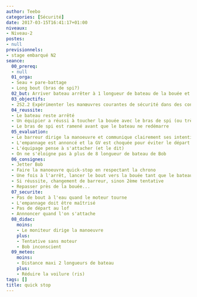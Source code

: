 ```yaml
---
author: Teebo
categories: [Sécurité]
date: 2017-03-15T16:41:17+01:00
niveaux:
- Niveau-2
postes:
- null
previsionnels:
- stage embarqué N2
seance:
  00_prereq:
  - null
  01_orga:
  - Seau + pare-battage
  - Long bout (bras de spi?)
  02_but: Arriver bateau arrêter à 1 longueur de bateau de la bouée et lancer le bras de spi au niveau des haubants pour toucher la bouée
  03_objectifs:
  - 2S2.2 Expérimenter les manœuvres courantes de sécurité dans des conditions aménagées
  04_reussite:
  - Le bateau reste arrêté
  - Un équipier a réussi à toucher la bouée avec le bras de spi (ou très proche)
  - Le bras de spi est ramené avant que le bateau ne redémarre
  05_evaluation:
  - Le barreur dirige la manoeuvre et communique clairement ses intentions
  - L'empannage est annoncé et la GV est choquée pour éviter le départ au lof
  - L'équipage pense à s'attacher (et le dit)
  - On ne s'éloigne pas à plus de 8 longueur de bateau de Bob
  06_consignes:
  - Jetter Bob
  - Faire la manoeuvre quick-stop en respectant la chrono
  - Une fois à l'arrêt, lancer le bout vers la bouée tant que le bateau ne redémarre pas
  - Si réussite, changement de barreur, sinon 2ème tentative
  - Repasser près de la bouée...
  07_securite:
  - Pas de bout à l'eau quand le moteur tourne
  - L'empannage doit être maîtrisé
  - Pas de départ au lof
  - Annnoncer quand l'on s'attache
  08_didac:
    moins:
    - Le moniteur dirige la manoeuvre
    plus:
    - Tentative sans moteur
    - Bob inconscient
  09_meteo:
    moins:
    - Distance maxi 2 longueurs de bateau
    plus:
    - Réduire la voilure (ris)
tags: []
title: quick stop
---
```

